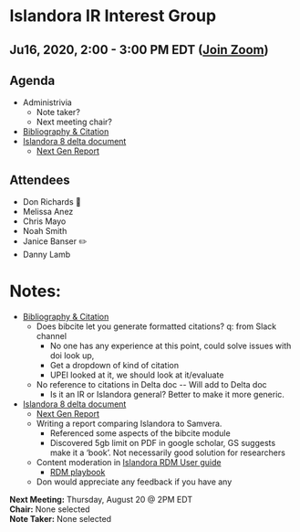 # Islandora IR Interest Group
## Ju16, 2020, 2:00 - 3:00 PM EDT ([Join Zoom](https://zoom.us/j/526356143))

## Agenda
- Administrivia
  - Note taker?
  - Next meeting chair?
- [Bibliography & Citation](https://www.drupal.org/project/bibcite)
- [Islandora 8 delta document](https://docs.google.com/document/d/11Y7kGyVlrRW3uIqFPzMgQ2nj3gzB3U2FEO75X2n3bo8/edit)
  - [Next Gen Report](https://donrichards.github.io/migrate_islandora_csv/institutional-repository.html)


## Attendees
- Don Richards :chicken:
- Melissa Anez
- Chris Mayo
- Noah Smith 
- Janice Banser :pencil2:
- Danny Lamb

# Notes:
- [Bibliography & Citation](https://www.drupal.org/project/bibcite)
  - Does bibcite let you generate formatted citations? q: from Slack channel
    - No one has any experience at this point, could solve issues with doi look up, 
    - Get a dropdown of kind of citation
    - UPEI looked at it, we should look at it/evaluate 
  - No reference to citations in Delta doc -- Will add to Delta doc
    - Is it an IR or Islandora general? Better to make it more generic.  
- [Islandora 8 delta document](https://docs.google.com/document/d/11Y7kGyVlrRW3uIqFPzMgQ2nj3gzB3U2FEO75X2n3bo8/edit)
  - [Next Gen Report](https://donrichards.github.io/migrate_islandora_csv/institutional-repository.html)
  - Writing a report comparing Islandora to Samvera.  
    - Referenced some aspects of the bibcite module
    - Discovered 5gb limit on PDF in google scholar, GS suggests make it a ‘book’. Not necessarily good solution for researchers
  - Content moderation in [Islandora RDM User guide](https://islandora-rdm.researchspaces.ca/documentation)
    - [RDM playbook](https://github.com/roblib/rdm-playbook)
  - Don would appreciate any feedback if you have any



**Next Meeting:** Thursday, August 20 @ 2PM EDT    
**Chair:** None selected    
**Note Taker:** None selected
